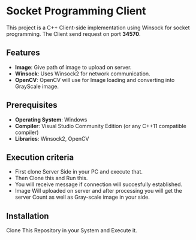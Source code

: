 # Socket Programming Client

This project is a C++ Client-side implementation using Winsock for socket programming. The Client send request on port **34570**.

## Features

- **Image**: Give path of image to upload on server.
- **Winsock**: Uses Winsock2 for network communication.
- **OpenCV**: OpenCV will use for Image loading and converting into GrayScale image.

## Prerequisites

- **Operating System**: Windows
- **Compiler**: Visual Studio Community Edition (or any C++11 compatible compiler)
- **Libraries**: Winsock2, OpenCV

## Execution criteria
- First clone Server Side in your PC and execute that.
- Then Clone this and Run this.
- You will receive message if connection will succesfully established.
- Image Will uploaded on server and after processing you will get the server Count as well as Gray-scale image in your side.



## Installation

Clone This Repository in your System and Execute it.
